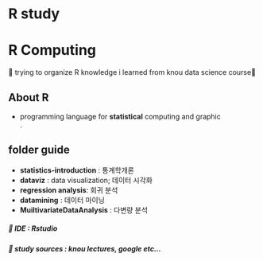 # R study
R Computing
==========
🌟 trying to organize R knowledge i learned from knou data science course🌟 

About R
-------
* programming language for __statistical__ computing and graphic   
.   

folder guide
-------
* __statistics-introduction__ : 통계학개론  
* __dataviz__ : data visualization; 데이터 시각화   
* __regression analysis__: 회귀 분석
* __datamining__ : 데이터 마이닝
* __MuiltivariateDataAnalysis__ : 다변량 분석

##### 📌 IDE : Rstudio
##### 📌 study sources : knou lectures, google etc...

